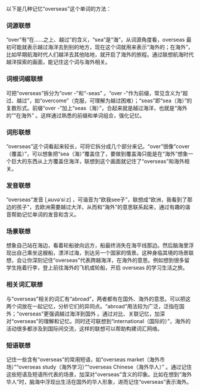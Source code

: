 以下是几种记忆“overseas”这个单词的方法：

### 词源联想
“over”有“在……之上、越过”的含义，“sea”是“海”，从词源角度看，overseas 最初可能就表示越过海洋去到别的地方，现在这个词就用来表示“海外的；在海外”，比如早期航海时代人们越洋去其他陆地，就开启了海外的旅程。通过联想航海时代越洋探索的画面，能记住这个词与海外相关。

### 词根词缀联想
可把“overseas”拆分为“over -”和“-seas” 。“over -”作为前缀，常见含义为“超过、越过”，如“overcome”（克服，可理解为越过困难）；“seas”即“sea（海）”的复数形式。前缀“over -”加上“seas（海）”，合起来就是越过海洋，也就是“海外的”“在海外” 。这样通过熟悉的前缀和单词组合，强化记忆。

### 词形联想
“overseas”这个词看起来较长，可将它拆分成几个部分来记。“over”很像“cover（覆盖）”，可以想象把“sea（海）”覆盖住了，要做到覆盖海只能是在“海外”想象一个巨大的东西从上方覆盖住海洋，联想到这个画面就记住了“overseas”和海外相关。

### 发音联想
“overseas”发音 [ˌəʊvəˈsiːz] ，可谐音为“欧我see子”，联想成“欧洲，我看到了那边的孩子”，去欧洲需要越过大洋，从而和“海外”的意思联系起来，通过有趣的谐音帮助记忆单词的发音和含义。

### 场景联想
想象自己站在海边，看着轮船驶向远方，船最终消失在海平线那边。然后脑海里浮现出自己乘坐这艘船，漂洋过海，到达另一个国家的情景。这种身临其境的场景联想，会让你深刻记住“overseas”代表跨越海洋，在海外的意思。例如想到很多留学生拖着行李，登上前往海外的飞机或轮船，开启 overseas 的学习生活之旅。

### 相关词汇联想
与“overseas”相关的词汇有“abroad”，两者都有在国外、海外的意思。可以把这两个词放在一起记忆，分析它们的异同点。“abroad”用法较为广泛，泛指在国外；“overseas”更强调越过海洋到国外 。通过对比、关联记忆，加深对“overseas”的理解和记忆。同时还可联想到“international（国际的）”，海外的活动很多都涉及到国际间交流，这样的联想可以帮助构建词汇网络。

### 短语联想
记住一些含有“overseas”的常用短语，如“overseas market（海外市场）”“overseas study（海外学习）”“overseas Chinese（海外华人）” 。通过记住这些短语及短语所代表的场景，加深对“overseas”含义的印象。比如在想到“海外华人”时，脑海中浮现出生活在国外的华人形象，进而记住“overseas”表示海外。 